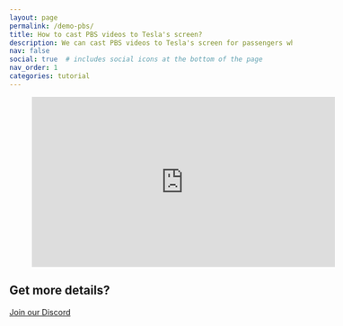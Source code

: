 ```yaml
---
layout: page
permalink: /demo-pbs/
title: How to cast PBS videos to Tesla's screen?
description: We can cast PBS videos to Tesla's screen for passengers while driving, and we can even manipulate the the PBS app on Tesla's touchscreen directly.
nav: false
social: true  # includes social icons at the bottom of the page
nav_order: 1
categories: tutorial
---
```

<!-- blank line -->
<figure class="video-container">
  <iframe width="540" height="303" src="https://www.youtube.com/embed/Vv_XydbPZzU" frameborder="0" allowfullscreen="true"> </iframe>
</figure>
<!-- blank line -->

## Get more details?
<p><a href ="https://discord.gg/Tvbs9uWcN9" target="_blank">Join our Discord</a></p>